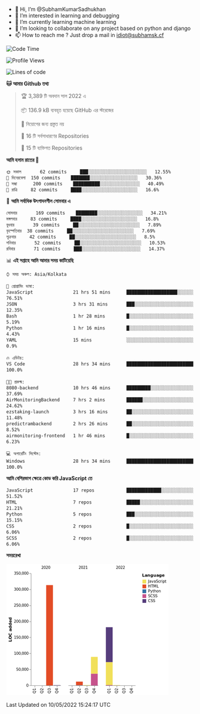 - 👋 Hi, I’m @SubhamKumarSadhukhan
- 👀 I’m interested in learning and debugging
- 🌱 I’m currently learning machine learning
- 💞️ I’m looking to collaborate on any project based on python and django
- 📫 How to reach me ?
      Just drop a mail in idiot@subhamsk.cf

<!---
SubhamKumarSadhukhan/SubhamKumarSadhukhan is a ✨ special ✨ repository because its `README.md` (this file) appears on your GitHub profile.
You can click the Preview link to take a look at your changes.
--->


<!--START_SECTION:waka-->
![Code Time](http://img.shields.io/badge/Code%20Time-487%20hrs%2019%20mins-blue)

![Profile Views](http://img.shields.io/badge/%E0%A6%AA%E0%A7%8D%E0%A6%B0%E0%A7%8B%E0%A6%AB%E0%A6%BE%E0%A6%87%E0%A6%B2%20%E0%A6%A6%E0%A6%B0%E0%A7%8D%E0%A6%B6%E0%A6%A8-0-blue)

![Lines of code](https://img.shields.io/badge/%E0%A6%B9%E0%A7%8D%E0%A6%AF%E0%A6%BE%E0%A6%B2%E0%A7%8B%20%E0%A6%93%E0%A6%AF%E0%A6%BC%E0%A6%BE%E0%A6%B0%E0%A7%8D%E0%A6%B2%E0%A7%8D%E0%A6%A1%20%E0%A6%A5%E0%A7%87%E0%A6%95%E0%A7%87%20%E0%A6%86%E0%A6%AE%E0%A6%BF%20%E0%A6%B2%E0%A6%BF%E0%A6%96%E0%A7%87%E0%A6%9B%E0%A6%BF-599%20Thousand%20%E0%A6%95%E0%A7%8B%E0%A6%A1%E0%A7%87%E0%A6%B0%20%E0%A6%B2%E0%A6%BE%E0%A6%87%E0%A6%A8-blue)

**🐱 আমার Github তথ্য** 

> 🏆 3,389 টি অবদান সাল 2022 এ
 > 
> 📦 136.9 kB ব্যবহৃত হয়েছে GitHub এর স্টরেজের 
 > 
> 🚫 নিয়োগের জন্য প্রস্তুত নয়
 > 
> 📜 16 টি সর্বসাধারণের Repositories 
 > 
> 🔑 15 টি ব্যক্তিগত Repositories  
 > 
**আমি হলাম রাতের 🦉** 

```text
🌞 সকাল       62 commits     ███░░░░░░░░░░░░░░░░░░░░░░   12.55% 
🌆 দিনেরবেলা  150 commits    ███████░░░░░░░░░░░░░░░░░░   30.36% 
🌃 সন্ধা      200 commits    ██████████░░░░░░░░░░░░░░░   40.49% 
🌙 রাত্রি     82 commits     ████░░░░░░░░░░░░░░░░░░░░░   16.6%

```
📅 **আমি সর্বাধিক উৎপাদনশীল সোমবার এ** 

```text
সোমবার       169 commits    ████████░░░░░░░░░░░░░░░░░   34.21% 
মঙ্গলবার     83 commits     ████░░░░░░░░░░░░░░░░░░░░░   16.8% 
বুধবার       39 commits     ██░░░░░░░░░░░░░░░░░░░░░░░   7.89% 
বৃহস্পতিবার  38 commits     ██░░░░░░░░░░░░░░░░░░░░░░░   7.69% 
শুক্রবার     42 commits     ██░░░░░░░░░░░░░░░░░░░░░░░   8.5% 
শনিবার       52 commits     ██░░░░░░░░░░░░░░░░░░░░░░░   10.53% 
রবিবার       71 commits     ███░░░░░░░░░░░░░░░░░░░░░░   14.37%

```


📊 **এই সপ্তাহে আমি আমার সময় কাটিয়েছি** 

```text
⌚︎ সময় অঞ্চল: Asia/Kolkata

💬 প্রোগ্রামিং ভাষা: 
JavaScript               21 hrs 51 mins      ███████████████████░░░░░░   76.51% 
JSON                     3 hrs 31 mins       ███░░░░░░░░░░░░░░░░░░░░░░   12.35% 
Bash                     1 hr 28 mins        █░░░░░░░░░░░░░░░░░░░░░░░░   5.19% 
Python                   1 hr 16 mins        █░░░░░░░░░░░░░░░░░░░░░░░░   4.43% 
YAML                     15 mins             ░░░░░░░░░░░░░░░░░░░░░░░░░   0.9%

🔥 এডিটর: 
VS Code                  28 hrs 34 mins      █████████████████████████   100.0%

🐱‍💻 প্রকল্ম: 
8080-backend             10 hrs 46 mins      █████████░░░░░░░░░░░░░░░░   37.69% 
AirMonitoringBackend     7 hrs 2 mins        ██████░░░░░░░░░░░░░░░░░░░   24.62% 
ezstaking-launch         3 hrs 16 mins       ██░░░░░░░░░░░░░░░░░░░░░░░   11.48% 
predictrambackend        2 hrs 26 mins       ██░░░░░░░░░░░░░░░░░░░░░░░   8.52% 
airmonitoring-frontend   1 hr 46 mins        █░░░░░░░░░░░░░░░░░░░░░░░░   6.23%

💻 অপারেটিং সিস্টেম: 
Windows                  28 hrs 34 mins      █████████████████████████   100.0%

```

**আমি বেশিরভাগ ক্ষেত্রে কোড করি JavaScript তে** 

```text
JavaScript               17 repos            █████████████░░░░░░░░░░░░   51.52% 
HTML                     7 repos             █████░░░░░░░░░░░░░░░░░░░░   21.21% 
Python                   5 repos             ███░░░░░░░░░░░░░░░░░░░░░░   15.15% 
CSS                      2 repos             █░░░░░░░░░░░░░░░░░░░░░░░░   6.06% 
SCSS                     2 repos             █░░░░░░░░░░░░░░░░░░░░░░░░   6.06%

```


**সময়রেখা**

![Chart not found](https://raw.githubusercontent.com/SubhamKumarSadhukhan/SubhamKumarSadhukhan/main/charts/bar_graph.png) 


 Last Updated on 10/05/2022 15:24:17 UTC
<!--END_SECTION:waka-->
